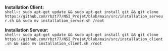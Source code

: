 **Installation Client:**
<br>`shell~: sudo apt-get update && sudo apt-get install git && git clone https://github.com/rbzt77/NSI_Projet/blob/main/src/installation_serveur.sh && sudo mv installation_server.sh /root`

**Installation Serveur:**
<br>`shell~: sudo apt-get update && sudo apt-get install git && git clone https://github.com/rbzt77/NSI_Projet/blob/main/src/installation_client.sh && sudo mv installation_client.sh /root`
